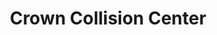 ---
title: "Crown Collision Center"
url: /fayetteville/crown-collision-center/
shop: Autowerkstatt
---